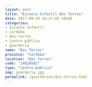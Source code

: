 ```yaml
---
layout: post
title: "Escuela Infantil Dos Torres"
date: 2017-09-20 20:57:05 +0200
categories:
- Escuela Infantil
- cordoba
- dos-torres
- Centro público
- guarderia
name: "Dos Torres"
province: "Córdoba"
location: "Dos Torres"
code: "14010592"
type: "Centro público"
img: guarderia.jpg
permalink: /guarderias/dos-torres.html
---
```


